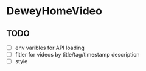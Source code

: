 
# DeweyHomeVideo

## TODO

- [ ] env varibles for API loading
- [ ] fitler for videos by title/tag/timestamp description
- [ ] style

